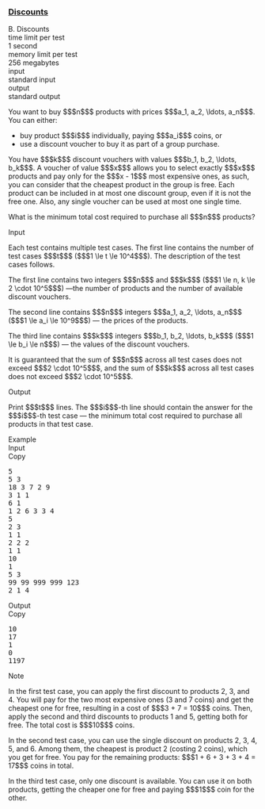 <h3><a href="https://codeforces.com/contest/2143/problem/B" target="_blank" rel="noopener noreferrer">Discounts</a></h3>

<div class="header"><div class="title">B. Discounts</div><div class="time-limit"><div class="property-title">time limit per test</div>1 second</div><div class="memory-limit"><div class="property-title">memory limit per test</div>256 megabytes</div><div class="input-file input-standard"><div class="property-title">input</div>standard input</div><div class="output-file output-standard"><div class="property-title">output</div>standard output</div></div><div><p>You want to buy $$$n$$$ products with prices $$$a_1, a_2, \ldots, a_n$$$. You can either: </p><ul> <li> buy product $$$i$$$ individually, paying $$$a_i$$$ coins, or </li><li> use a discount voucher to buy it as part of a group purchase. </li></ul><p>You have $$$k$$$ discount vouchers with values $$$b_1, b_2, \ldots, b_k$$$. A voucher of value $$$x$$$ allows you to select exactly $$$x$$$ products and pay only for the $$$x - 1$$$ most expensive ones, as such, you can consider that the cheapest product in the group is free. Each product can be included in <span class="tex-font-style-bf">at most one</span> discount group, even if it is not the free one. Also, any single voucher can be used at most one single time.</p><p>What is the <span class="tex-font-style-bf">minimum total cost</span> required to purchase all $$$n$$$ products?</p></div><div class="input-specification"><div class="section-title">Input</div><p>Each test contains multiple test cases. The first line contains the number of test cases $$$t$$$ ($$$1 \le t \le 10^4$$$). The description of the test cases follows. </p><p>The first line contains two integers $$$n$$$ and $$$k$$$ ($$$1 \le n, k \le 2 \cdot 10^5$$$) —the number of products and the number of available discount vouchers.</p><p>The second line contains $$$n$$$ integers $$$a_1, a_2, \ldots, a_n$$$ ($$$1 \le a_i \le 10^9$$$) — the prices of the products.</p><p>The third line contains $$$k$$$ integers $$$b_1, b_2, \ldots, b_k$$$ ($$$1 \le b_i \le n$$$) — the values of the discount vouchers.</p><p>It is guaranteed that the sum of $$$n$$$ across all test cases does not exceed $$$2 \cdot 10^5$$$, and the sum of $$$k$$$ across all test cases does not exceed $$$2 \cdot 10^5$$$.</p></div><div class="output-specification"><div class="section-title">Output</div><p>Print $$$t$$$ lines. The $$$i$$$-th line should contain the answer for the $$$i$$$-th test case — the minimum total cost required to purchase all products in that test case.</p></div><div class="sample-tests"><div class="section-title">Example</div><div class="sample-test"><div class="input"><div class="title">Input<div title="Copy" data-clipboard-target="#id005128326468667279" id="id007081963929100432" class="input-output-copier">Copy</div></div><pre id="id005128326468667279"><div class="test-example-line test-example-line-even test-example-line-0">5</div><div class="test-example-line test-example-line-odd test-example-line-1">5 3</div><div class="test-example-line test-example-line-odd test-example-line-1">18 3 7 2 9</div><div class="test-example-line test-example-line-odd test-example-line-1">3 1 1</div><div class="test-example-line test-example-line-even test-example-line-2">6 1</div><div class="test-example-line test-example-line-even test-example-line-2">1 2 6 3 3 4</div><div class="test-example-line test-example-line-even test-example-line-2">5</div><div class="test-example-line test-example-line-odd test-example-line-3">2 3</div><div class="test-example-line test-example-line-odd test-example-line-3">1 1</div><div class="test-example-line test-example-line-odd test-example-line-3">2 2 2</div><div class="test-example-line test-example-line-even test-example-line-4">1 1</div><div class="test-example-line test-example-line-even test-example-line-4">10</div><div class="test-example-line test-example-line-even test-example-line-4">1</div><div class="test-example-line test-example-line-odd test-example-line-5">5 3</div><div class="test-example-line test-example-line-odd test-example-line-5">99 99 999 999 123</div><div class="test-example-line test-example-line-odd test-example-line-5">2 1 4</div></pre></div><div class="output"><div class="title">Output<div title="Copy" data-clipboard-target="#id008340256081572984" id="id003709774307039324" class="input-output-copier">Copy</div></div><pre id="id008340256081572984"><div class="test-example-line test-example-line-odd test-example-line-1">10</div><div class="test-example-line test-example-line-even test-example-line-2">17</div><div class="test-example-line test-example-line-odd test-example-line-3">1</div><div class="test-example-line test-example-line-even test-example-line-4">0</div><div class="test-example-line test-example-line-odd test-example-line-5">1197</div></pre></div></div></div><div class="note"><div class="section-title">Note</div><p>In the first test case, you can apply the first discount to products 2, 3, and 4. You will pay for the two most expensive ones (3 and 7 coins) and get the cheapest one for free, resulting in a cost of $$$3 + 7 = 10$$$ coins. Then, apply the second and third discounts to products 1 and 5, getting both for free. The total cost is $$$10$$$ coins.</p><p>In the second test case, you can use the single discount on products 2, 3, 4, 5, and 6. Among them, the cheapest is product 2 (costing 2 coins), which you get for free. You pay for the remaining products: $$$1 + 6 + 3 + 3 + 4 = 17$$$ coins in total.</p><p>In the third test case, only one discount is available. You can use it on both products, getting the cheaper one for free and paying $$$1$$$ coin for the other.</p></div>